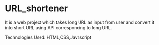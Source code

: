 # URL_shortener

It is a web project which takes long URL as input from user and convert it into short URL using API corresponding to long URL.

Technologies Used: HTML,CSS,Javascript
